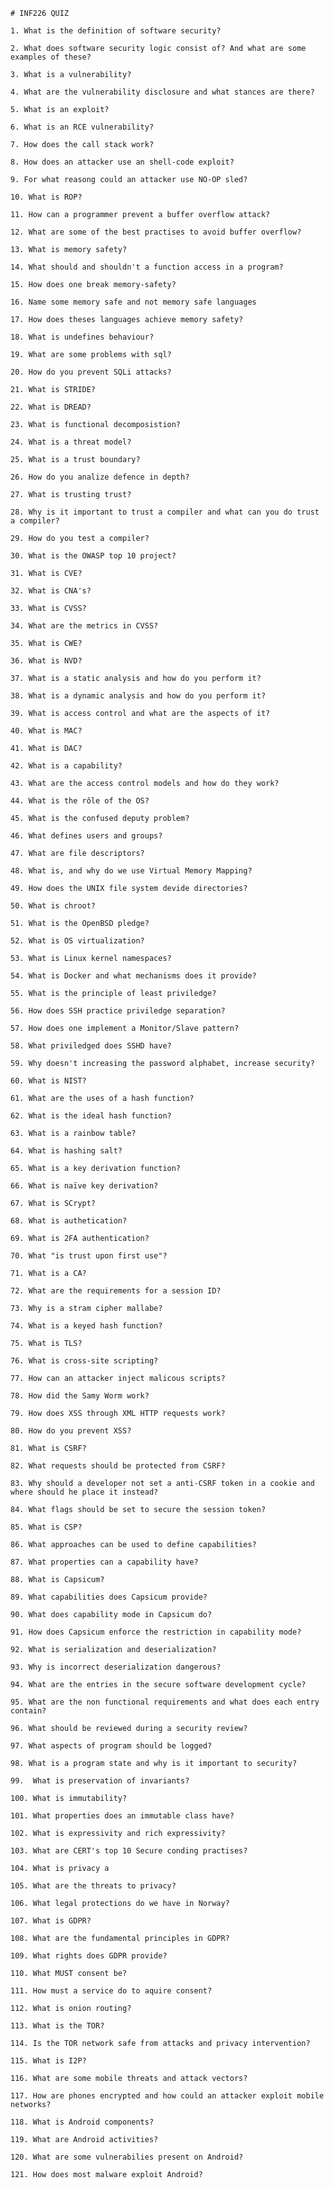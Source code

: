     # INF226 QUIZ

    1. What is the definition of software security?

    2. What does software security logic consist of? And what are some examples of these?
    
    3. What is a vulnerability?
    
    4. What are the vulnerability disclosure and what stances are there?

    5. What is an exploit?

    6. What is an RCE vulnerability?
    
    7. How does the call stack work?

    8. How does an attacker use an shell-code exploit?
    
    9. For what reasong could an attacker use NO-OP sled?

    10. What is ROP?

    11. How can a programmer prevent a buffer overflow attack?

    12. What are some of the best practises to avoid buffer overflow?
    
    13. What is memory safety?

    14. What should and shouldn't a function access in a program?

    15. How does one break memory-safety?

    16. Name some memory safe and not memory safe languages

    17. How does theses languages achieve memory safety?

    18. What is undefines behaviour?

    19. What are some problems with sql?

    20. How do you prevent SQLi attacks?

    21. What is STRIDE?
    
    22. What is DREAD?

    23. What is functional decomposistion?

    24. What is a threat model?

    25. What is a trust boundary?

    26. How do you analize defence in depth?

    27. What is trusting trust?

    28. Why is it important to trust a compiler and what can you do trust a compiler?

    29. How do you test a compiler?

    30. What is the OWASP top 10 project?

    31. What is CVE?

    32. What is CNA's?

    33. What is CVSS?
    
    34. What are the metrics in CVSS?

    35. What is CWE?

    36. What is NVD?

    37. What is a static analysis and how do you perform it?
    
    38. What is a dynamic analysis and how do you perform it?

    39. What is access control and what are the aspects of it?

    40. What is MAC?
    
    41. What is DAC?

    42. What is a capability?

    43. What are the access control models and how do they work?

    44. What is the rôle of the OS?

    45. What is the confused deputy problem?
    
    46. What defines users and groups?

    47. What are file descriptors?

    48. What is, and why do we use Virtual Memory Mapping?

    49. How does the UNIX file system devide directories?

    50. What is chroot?

    51. What is the OpenBSD pledge?

    52. What is OS virtualization?

    53. What is Linux kernel namespaces?

    54. What is Docker and what mechanisms does it provide?

    55. What is the principle of least priviledge?

    56. How does SSH practice priviledge separation?

    57. How does one implement a Monitor/Slave pattern?

    58. What priviledged does SSHD have?

    59. Why doesn't increasing the password alphabet, increase security?
    
    60. What is NIST?

    61. What are the uses of a hash function?

    62. What is the ideal hash function?

    63. What is a rainbow table?

    64. What is hashing salt?

    65. What is a key derivation function?

    66. What is naïve key derivation?
    
    67. What is SCrypt?

    68. What is authetication?

    69. What is 2FA authentication?

    70. What "is trust upon first use"?

    71. What is a CA?

    72. What are the requirements for a session ID?

    73. Why is a stram cipher mallabe?

    74. What is a keyed hash function?

    75. What is TLS?

    76. What is cross-site scripting?

    77. How can an attacker inject malicous scripts?

    78. How did the Samy Worm work?

    79. How does XSS through XML HTTP requests work?

    80. How do you prevent XSS?

    81. What is CSRF?

    82. What requests should be protected from CSRF?

    83. Why should a developer not set a anti-CSRF token in a cookie and where should he place it instead?

    84. What flags should be set to secure the session token?

    85. What is CSP?

    86. What approaches can be used to define capabilities?

    87. What properties can a capability have?

    88. What is Capsicum?

    89. What capabilities does Capsicum provide?

    90. What does capability mode in Capsicum do?

    91. How does Capsicum enforce the restriction in capability mode?

    92. What is serialization and deserialization?

    93. Why is incorrect deserialization dangerous?
    
    94. What are the entries in the secure software development cycle?

    95. What are the non functional requirements and what does each entry contain?
    
    96. What should be reviewed during a security review?

    97. What aspects of program should be logged?

    98. What is a program state and why is it important to security?
    
    99.  What is preservation of invariants?

    100. What is immutability?

    101. What properties does an immutable class have?

    102. What is expressivity and rich expressivity?

    103. What are CERT's top 10 Secure conding practises?

    104. What is privacy a

    105. What are the threats to privacy?

    106. What legal protections do we have in Norway?

    107. What is GDPR?

    108. What are the fundamental principles in GDPR?

    109. What rights does GDPR provide?

    110. What MUST consent be?

    111. How must a service do to aquire consent?

    112. What is onion routing?

    113. What is the TOR?

    114. Is the TOR network safe from attacks and privacy intervention?

    115. What is I2P?

    116. What are some mobile threats and attack vectors?

    117. How are phones encrypted and how could an attacker exploit mobile networks?

    118. What is Android components?

    119. What are Android activities?
    
    120. What are some vulnerabilies present on Android?

    121. How does most malware exploit Android?